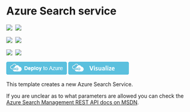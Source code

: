 # Azure Search service

<IMG SRC="https://azurequickstartsservice.blob.core.windows.net/badges/101-azure-search-create/PublicLastTestDate.svg" />&nbsp;
<IMG SRC="https://azurequickstartsservice.blob.core.windows.net/badges/101-azure-search-create/PublicDeployment.svg" />&nbsp;

<IMG SRC="https://azurequickstartsservice.blob.core.windows.net/badges/101-azure-search-create/FairfaxLastTestDate.svg" />&nbsp;
<IMG SRC="https://azurequickstartsservice.blob.core.windows.net/badges/101-azure-search-create/FairfaxDeployment.svg" />&nbsp;

<IMG SRC="https://azurequickstartsservice.blob.core.windows.net/badges/101-azure-search-create/BestPracticeResult.svg" />&nbsp;
<IMG SRC="https://azurequickstartsservice.blob.core.windows.net/badges/101-azure-search-create/CredScanResult.svg" />&nbsp;

[![Deploy to Azure](https://raw.githubusercontent.com/Azure/azure-quickstart-templates/master/1-CONTRIBUTION-GUIDE/images/deploytoazure.png)](https://portal.azure.com/#create/Microsoft.Template/uri/https%3A%2F%2Fraw.githubusercontent.com%2FAzure%2Fazure-quickstart-templates%2Fmaster%2F101-azure-search-create%2Fazuredeploy.json)
<a href="http://armviz.io/#/?load=https%3A%2F%2Fraw.githubusercontent.com%2FAzure%2Fazure-quickstart-templates%2Fmaster%2F101-azure-search-create%2Fazuredeploy.json" target="_blank">
    <img src="https://raw.githubusercontent.com/Azure/azure-quickstart-templates/master/1-CONTRIBUTION-GUIDE/images/visualizebutton.png"/>
</a>

This template creates a new Azure Search Service.

If you are unclear as to what parameters are allowed you can check the [Azure Search Management REST API docs on MSDN](https://msdn.microsoft.com/en-us/library/azure/dn832687.aspx).

